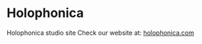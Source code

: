 # Holophonica
Holophonica studio site
Check our website at: [holophonica.com](https://holophonica.com)
